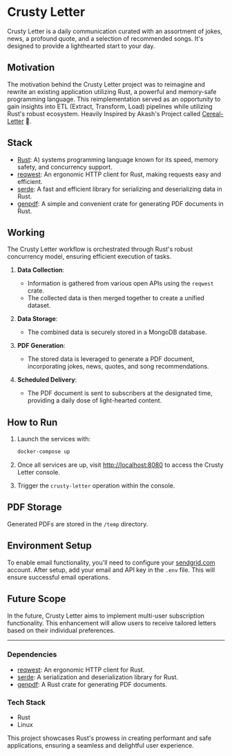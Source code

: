 # Crusty Letter

Crusty Letter is a daily communication curated with an assortment of jokes, news, a profound quote, and a selection of recommended songs. It's designed to provide a lighthearted start to your day.

## Motivation

The motivation behind the Crusty Letter project was to reimagine and rewrite an existing application utilizing Rust, a powerful and memory-safe programming language. This reimplementation served as an opportunity to gain insights into ETL (Extract, Transform, Load) pipelines while utilizing Rust's robust ecosystem. Heavily Inspired by Akash's Project called [Cereal-Letter](https://github.com/akashjkhamkar/cereal-letter) 🤝.
## Stack

- [Rust](https://www.rust-lang.org/): A) systems programming language known for its speed, memory safety, and concurrency support.
- [reqwest](https://docs.rs/reqwest): An ergonomic HTTP client for Rust, making requests easy and efficient.
- [serde](https://serde.rs/): A fast and efficient library for serializing and deserializing data in Rust.
- [genpdf](https://docs.rs/genpdf): A simple and convenient crate for generating PDF documents in Rust.

## Working

The Crusty Letter workflow is orchestrated through Rust's robust concurrency model, ensuring efficient execution of tasks.

1. **Data Collection**:
   - Information is gathered from various open APIs using the `reqwest` crate.
   - The collected data is then merged together to create a unified dataset.

2. **Data Storage**:
   - The combined data is securely stored in a MongoDB database.

3. **PDF Generation**:
   - The stored data is leveraged to generate a PDF document, incorporating jokes, news, quotes, and song recommendations.

4. **Scheduled Delivery**:
   - The PDF document is sent to subscribers at the designated time, providing a daily dose of light-hearted content.

## How to Run

1. Launch the services with:

    ```bash
    docker-compose up
    ```

2. Once all services are up, visit [http://localhost:8080](http://localhost:8080) to access the Crusty Letter console.

3. Trigger the `crusty-letter` operation within the console.

## PDF Storage

Generated PDFs are stored in the `/temp` directory.

## Environment Setup

To enable email functionality, you'll need to configure your [sendgrid.com](http://sendgrid.com) account. After setup, add your email and API key in the `.env` file. This will ensure successful email operations.

## Future Scope

In the future, Crusty Letter aims to implement multi-user subscription functionality. This enhancement will allow users to receive tailored letters based on their individual preferences.

---

### Dependencies

- [reqwest](https://docs.rs/reqwest): An ergonomic HTTP client for Rust.
- [serde](https://serde.rs/): A serialization and deserialization library for Rust.
- [genpdf](https://docs.rs/genpdf): A Rust crate for generating PDF documents.

### Tech Stack

- Rust
- Linux

This project showcases Rust's prowess in creating performant and safe applications, ensuring a seamless and delightful user experience.
